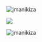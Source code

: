 <p align="left"><img src="https://github-profile-trophy.vercel.app/?username=jmanikiza&rank=SECRET,SSS,SS,S,AAA,AA,A,B&row=2&theme=alduin" alt="jmanikiza" /></a> </p>


<a href="http://www.github.com/JManikiza"><img src="https://github-readme-streak-stats.herokuapp.com/?user=JManikiza&stroke=ffffff&background=1c1917&ring=0891b2&fire=0891b2&currStreakNum=ffffff&currStreakLabel=0891b2&sideNums=ffffff&sideLabels=ffffff&dates=ffffff&hide_border=true" /></a>

<p align="left"><img src="https://komarev.com/ghpvc/?username=jmanikiza&label=Profile%20views" alt="jmanikiza" /> </p>

